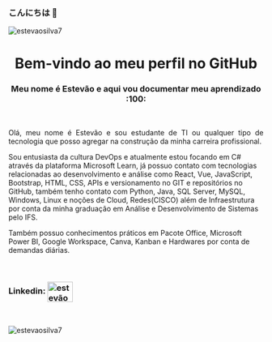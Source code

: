 
### こんにちは 👋
<p align="left"> <img src="https://komarev.com/ghpvc/?username=estevaosilva7&label=Profile%20views&color=0e75b6&style=flat" alt="estevaosilva7" /> </p>

<h1 align="center">Bem-vindo ao meu perfil no GitHub
  </h1>
<h3 align="center">Meu nome é Estevão e aqui vou documentar meu aprendizado :100: </h3>
<br>


<div>
<p align="justify">
Olá, meu nome é Estevão e sou estudante de TI ou qualquer tipo de tecnologia que posso agregar na construção da minha carreira profissional.

Sou entusiasta da cultura DevOps e atualmente estou focando em C# através da plataforma Microsoft Learn, já possuo contato com tecnologias relacionadas ao desenvolvimento e análise como React, Vue, JavaScript, Bootstrap, HTML, CSS, APIs e versionamento no GIT e repositórios no GitHub, também tenho contato com Python, Java, SQL Server, MySQL, Windows, Linux e noções de Cloud, Redes(CISCO) além de Infraestrutura por conta da minha graduação em Análise e Desenvolvimento de Sistemas pelo IFS.

Também possuo conhecimentos práticos em Pacote Office, Microsoft Power BI, Google Workspace, Canva, Kanban e Hardwares por conta de demandas diárias.

</p>
</div>

<br> 



<h3 align="left">Linkedin:
<a href="https://linkedin.com/in/estevãosilva7" target="blank"><img align="center" src="https://raw.githubusercontent.com/rahuldkjain/github-profile-readme-generator/master/src/images/icons/Social/linked-in-alt.svg" alt="estevãosilva7" height="40" width="50" /></a>
</h3>

</p> 

<br>

<p><img align="center" src="https://github-readme-stats.vercel.app/api/top-langs?username=estevaosilva7&show_icons=true&locale=en&layout=compact" alt="estevaosilva7" /></p>
